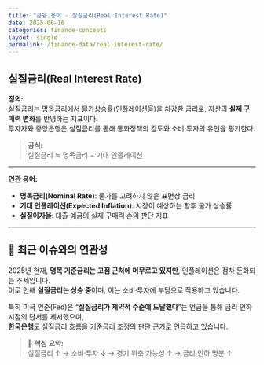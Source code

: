 ```yaml
---
title: "금융 용어 - 실질금리(Real Interest Rate)"
date: 2025-06-16
categories: finance-concepts
layout: single
permalink: /finance-data/real-interest-rate/
---
```


## 실질금리(Real Interest Rate)

**정의:**  
실질금리는 명목금리에서 물가상승률(인플레이션율)을 차감한 금리로, 자산의 **실제 구매력 변화**를 반영하는 지표이다.  
투자자와 중앙은행은 실질금리를 통해 통화정책의 강도와 소비·투자의 유인을 평가한다.

> **공식:**  
> 실질금리 ≒ 명목금리 − 기대 인플레이션

---

**연관 용어:**  
- **명목금리(Nominal Rate)**: 물가를 고려하지 않은 표면상 금리  
- **기대 인플레이션(Expected Inflation)**: 시장이 예상하는 향후 물가 상승률  
- **실질이자율**: 대출·예금의 실제 구매력 손익 판단 지표

---

## 📰 최근 이슈와의 연관성

2025년 현재, **명목 기준금리는 고점 근처에 머무르고 있지만**, 인플레이션은 점차 둔화되는 추세입니다.  
이로 인해 **실질금리는 상승 중**이며, 이는 소비·투자에 부담으로 작용하고 있습니다.

특히 미국 연준(Fed)은 “**실질금리가 제약적 수준에 도달했다**”는 언급을 통해 금리 인하 시점의 단서를 제시했으며,  
**한국은행**도 실질금리 흐름을 기준금리 조정의 판단 근거로 언급하고 있습니다.

> 📌 **핵심 요약:**  
> 실질금리 ↑ → 소비·투자 ↓ → 경기 위축 가능성 ↑ → 금리 인하 명분 ↑
